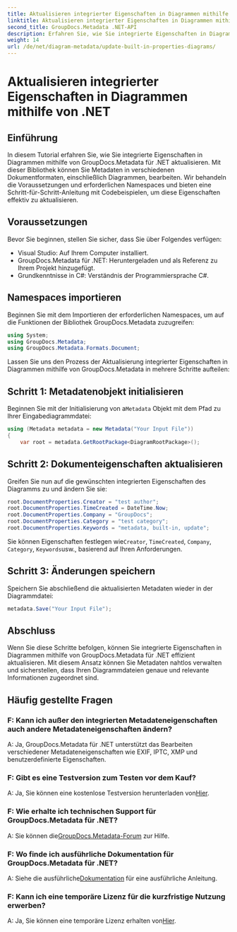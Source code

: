 ```yaml
---
title: Aktualisieren integrierter Eigenschaften in Diagrammen mithilfe von .NET
linktitle: Aktualisieren integrierter Eigenschaften in Diagrammen mithilfe von .NET
second_title: GroupDocs.Metadata .NET-API
description: Erfahren Sie, wie Sie integrierte Eigenschaften in Diagrammen mit GroupDocs.Metadata für .NET aktualisieren. Ändern Sie Metadaten nahtlos mit Codebeispielen.
weight: 14
url: /de/net/diagram-metadata/update-built-in-properties-diagrams/
---
```


# Aktualisieren integrierter Eigenschaften in Diagrammen mithilfe von .NET

## Einführung
In diesem Tutorial erfahren Sie, wie Sie integrierte Eigenschaften in Diagrammen mithilfe von GroupDocs.Metadata für .NET aktualisieren. Mit dieser Bibliothek können Sie Metadaten in verschiedenen Dokumentformaten, einschließlich Diagrammen, bearbeiten. Wir behandeln die Voraussetzungen und erforderlichen Namespaces und bieten eine Schritt-für-Schritt-Anleitung mit Codebeispielen, um diese Eigenschaften effektiv zu aktualisieren.

## Voraussetzungen

Bevor Sie beginnen, stellen Sie sicher, dass Sie über Folgendes verfügen:

- Visual Studio: Auf Ihrem Computer installiert.
- GroupDocs.Metadata für .NET: Heruntergeladen und als Referenz zu Ihrem Projekt hinzugefügt.
- Grundkenntnisse in C#: Verständnis der Programmiersprache C#.

## Namespaces importieren

Beginnen Sie mit dem Importieren der erforderlichen Namespaces, um auf die Funktionen der Bibliothek GroupDocs.Metadata zuzugreifen:

```csharp
using System;
using GroupDocs.Metadata;
using GroupDocs.Metadata.Formats.Document;
```

Lassen Sie uns den Prozess der Aktualisierung integrierter Eigenschaften in Diagrammen mithilfe von GroupDocs.Metadata in mehrere Schritte aufteilen:

## Schritt 1: Metadatenobjekt initialisieren

 Beginnen Sie mit der Initialisierung von a`Metadata` Objekt mit dem Pfad zu Ihrer Eingabediagrammdatei:

```csharp
using (Metadata metadata = new Metadata("Your Input File"))
{
    var root = metadata.GetRootPackage<DiagramRootPackage>();
```

## Schritt 2: Dokumenteigenschaften aktualisieren

Greifen Sie nun auf die gewünschten integrierten Eigenschaften des Diagramms zu und ändern Sie sie:

```csharp
root.DocumentProperties.Creator = "test author";
root.DocumentProperties.TimeCreated = DateTime.Now;
root.DocumentProperties.Company = "GroupDocs";
root.DocumentProperties.Category = "test category";
root.DocumentProperties.Keywords = "metadata, built-in, update";
```

 Sie können Eigenschaften festlegen wie`Creator`, `TimeCreated`, `Company`, `Category`, `Keywords`usw., basierend auf Ihren Anforderungen.

## Schritt 3: Änderungen speichern

Speichern Sie abschließend die aktualisierten Metadaten wieder in der Diagrammdatei:

```csharp
metadata.Save("Your Input File");
```

## Abschluss

Wenn Sie diese Schritte befolgen, können Sie integrierte Eigenschaften in Diagrammen mithilfe von GroupDocs.Metadata für .NET effizient aktualisieren. Mit diesem Ansatz können Sie Metadaten nahtlos verwalten und sicherstellen, dass Ihren Diagrammdateien genaue und relevante Informationen zugeordnet sind.


## Häufig gestellte Fragen

### F: Kann ich außer den integrierten Metadateneigenschaften auch andere Metadateneigenschaften ändern?
A: Ja, GroupDocs.Metadata für .NET unterstützt das Bearbeiten verschiedener Metadateneigenschaften wie EXIF, IPTC, XMP und benutzerdefinierte Eigenschaften.

### F: Gibt es eine Testversion zum Testen vor dem Kauf?
 A: Ja, Sie können eine kostenlose Testversion herunterladen von[Hier](https://releases.groupdocs.com/).

### F: Wie erhalte ich technischen Support für GroupDocs.Metadata für .NET?
 A: Sie können die[GroupDocs.Metadata-Forum](https://forum.groupdocs.com/c/metadata/14) zur Hilfe.

### F: Wo finde ich ausführliche Dokumentation für GroupDocs.Metadata für .NET?
 A: Siehe die ausführliche[Dokumentation](https://tutorials.groupdocs.com/metadata/net/) für eine ausführliche Anleitung.

### F: Kann ich eine temporäre Lizenz für die kurzfristige Nutzung erwerben?
 A: Ja, Sie können eine temporäre Lizenz erhalten von[Hier](https://purchase.groupdocs.com/temporary-license/).